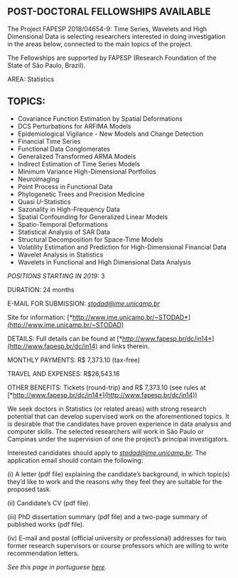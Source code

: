 ﻿## POST-DOCTORAL FELLOWSHIPS AVAILABLE

The Project FAPESP 2018/04654-9: Time Series, Wavelets and High
Dimensional Data is selecting researchers interested in doing
investigation in the areas below, connected to the main topics of the
project.

The Fellowships are supported by FAPESP (Research Foundation of the
State of São Paulo, Brazil).

AREA: Statistics

## TOPICS:

-   Covariance Function Estimation by Spatial Deformations
-   DCS Perturbations for ARFIMA Models
-   Epidemiological Vigilance - New Models and Change Detection
-   Financial Time Series
-   Functional Data Conglomerates
-   Generalized Transformed ARMA Models
-   Indirect Estimation of Time Series Models
-   Minimum Variance High-Dimensional Portfolios
-   Neuroimaging
-   Point Process in Functional Data
-   Phylogenetic Trees and Precision Medicine
-   Quasi *U*-Statistics
-   Sazonality in High-Frequency Data
-   Spatial Confounding for Generalized Linear Models
-   Spatio-Temporal Deformations
-   Statistical Analysis of SAR Data
-   Structural Decomposition for Space-Time Models
-   Volatility Estimation and Prediction for High-Dimensional Financial Data
-   Wavelet Analysis in Statistics
-   Wavelets in Functional and High Dimensional Data Analysis

*POSITIONS STARTING IN 2019:* 3

DURATION: 24 months

E-MAIL FOR SUBMISSION:
[*stodad@ime.unicamp.br*](mailto:stodad@ime.unicamp.br)

Site for information: [*http://www.ime.unicamp.br/~STODAD*](http://www.ime.unicamp.br/~STODAD)

DETAILS: Full details can be found at
[*http://www.fapesp.br/dc/in14*](http://www.fapesp.br/dc/in14) and links
therein.

MONTHLY PAYMENTS: R\$ 7,373.10 (tax-free)

TRAVEL AND EXPENSES: R\$26,543.16

OTHER BENEFITS: Tickets (round-trip) and R\$ 7,373.10 (see rules at
[*http://www.fapesp.br/dc/in14*](http://www.fapesp.br/dc/in14))

We seek doctors in Statistics (or related areas) with strong research
potential that can develop supervised work on the aforementioned topics.
It is desirable that the candidates have proven experience in data
analysis and computer skills. The selected researchers will work in São
Paulo or Campinas under the supervision of one the project’s principal
investigators.

Interested candidates should apply to
[*stodad@ime.unicamp.br*](mailto:stodad@ime.unicamp.br). The application
email should contain the following:

(i) A letter (pdf file) explaining the candidate’s background, in which
    topic(s) they’d like to work and the reasons why they feel they are
    suitable for the proposed task.

(ii) Candidate’s CV (pdf file).

(iii) PhD dissertation summary (pdf file) and a two-page summary of
    published works (pdf file).

(iv) E-mail and postal (official university or professional) addresses
    for two former research supervisors or course professors which are
    willing to write recommendation letters.

*See this page in portuguese [here](DD_advertisement.md).*